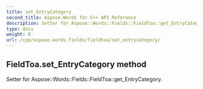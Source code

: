 ```yaml
---
title: set_EntryCategory
second_title: Aspose.Words for C++ API Reference
description: Setter for Aspose::Words::Fields::FieldToa::get_EntryCategory. 
type: docs
weight: 0
url: /cpp/aspose.words.fields/fieldtoa/set_entrycategory/
---
```

## FieldToa.set_EntryCategory method


Setter for Aspose::Words::Fields::FieldToa::get_EntryCategory. 

